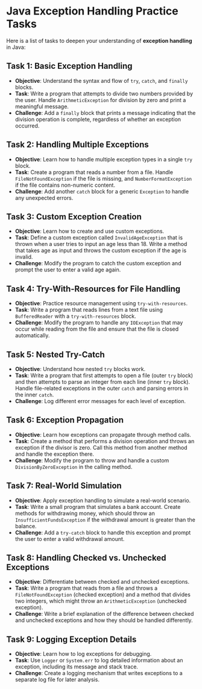 
# Java Exception Handling Practice Tasks

Here is a list of tasks to deepen your understanding of **exception handling** in Java:

## Task 1: Basic Exception Handling
- **Objective**: Understand the syntax and flow of `try`, `catch`, and `finally` blocks.
- **Task**: Write a program that attempts to divide two numbers provided by the user. Handle `ArithmeticException` for division by zero and print a meaningful message.
- **Challenge**: Add a `finally` block that prints a message indicating that the division operation is complete, regardless of whether an exception occurred.

## Task 2: Handling Multiple Exceptions
- **Objective**: Learn how to handle multiple exception types in a single `try` block.
- **Task**: Create a program that reads a number from a file. Handle `FileNotFoundException` if the file is missing, and `NumberFormatException` if the file contains non-numeric content.
- **Challenge**: Add another `catch` block for a generic `Exception` to handle any unexpected errors.

## Task 3: Custom Exception Creation
- **Objective**: Learn how to create and use custom exceptions.
- **Task**: Define a custom exception called `InvalidAgeException` that is thrown when a user tries to input an age less than 18. Write a method that takes age as input and throws the custom exception if the age is invalid.
- **Challenge**: Modify the program to catch the custom exception and prompt the user to enter a valid age again.

## Task 4: Try-With-Resources for File Handling
- **Objective**: Practice resource management using `try-with-resources`.
- **Task**: Write a program that reads lines from a text file using `BufferedReader` with a `try-with-resources` block.
- **Challenge**: Modify the program to handle any `IOException` that may occur while reading from the file and ensure that the file is closed automatically.

## Task 5: Nested Try-Catch
- **Objective**: Understand how nested `try` blocks work.
- **Task**: Write a program that first attempts to open a file (outer `try` block) and then attempts to parse an integer from each line (inner `try` block). Handle file-related exceptions in the outer `catch` and parsing errors in the inner `catch`.
- **Challenge**: Log different error messages for each level of exception.

## Task 6: Exception Propagation
- **Objective**: Learn how exceptions can propagate through method calls.
- **Task**: Create a method that performs a division operation and throws an exception if the divisor is zero. Call this method from another method and handle the exception there.
- **Challenge**: Modify the program to throw and handle a custom `DivisionByZeroException` in the calling method.

## Task 7: Real-World Simulation
- **Objective**: Apply exception handling to simulate a real-world scenario.
- **Task**: Write a small program that simulates a bank account. Create methods for withdrawing money, which should throw an `InsufficientFundsException` if the withdrawal amount is greater than the balance.
- **Challenge**: Add a `try-catch` block to handle this exception and prompt the user to enter a valid withdrawal amount.

## Task 8: Handling Checked vs. Unchecked Exceptions
- **Objective**: Differentiate between checked and unchecked exceptions.
- **Task**: Write a program that reads from a file and throws a `FileNotFoundException` (checked exception) and a method that divides two integers, which might throw an `ArithmeticException` (unchecked exception).
- **Challenge**: Write a brief explanation of the difference between checked and unchecked exceptions and how they should be handled differently.

## Task 9: Logging Exception Details
- **Objective**: Learn how to log exceptions for debugging.
- **Task**: Use `Logger` or `System.err` to log detailed information about an exception, including its message and stack trace.
- **Challenge**: Create a logging mechanism that writes exceptions to a separate log file for later analysis.

